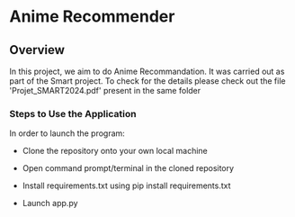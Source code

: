 #  Anime Recommender

## Overview
In this project, we aim to do Anime Recommandation. It was carried out as part of the Smart project. To check for the details please check out the file 'Projet_SMART2024.pdf' present in the same folder


### Steps to Use the Application

In order to launch the program:

- Clone the repository onto your own local machine

- Open command prompt/terminal in the cloned repository 

- Install requirements.txt using pip install requirements.txt

- Launch app.py
